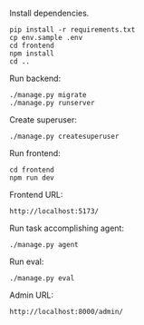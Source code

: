 Install dependencies.
```
pip install -r requirements.txt
cp env.sample .env
cd frontend
npm install
cd ..
```

Run backend:
```
./manage.py migrate
./manage.py runserver
```

Create superuser:
```
./manage.py createsuperuser
```

Run frontend:
```
cd frontend
npm run dev
```

Frontend URL:
```
http://localhost:5173/
```

Run task accomplishing agent:
```
./manage.py agent
```

Run eval:
```
./manage.py eval
```

Admin URL:
```
http://localhost:8000/admin/
```
